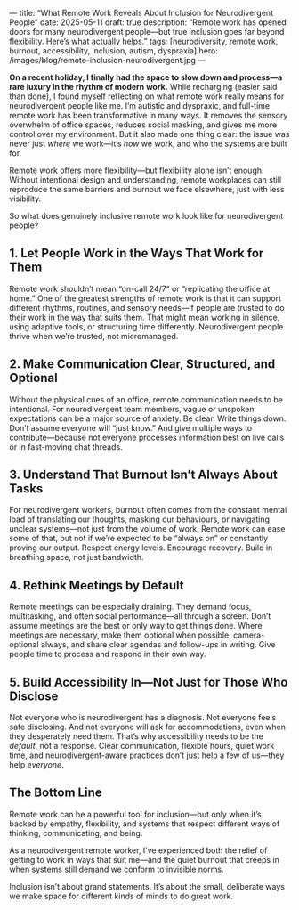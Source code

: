 —
title: “What Remote Work Reveals About Inclusion for Neurodivergent People”
date: 2025-05-11
draft: true
description: “Remote work has opened doors for many neurodivergent people—but true inclusion goes far beyond flexibility. Here’s what actually helps.”
tags: [neurodiversity, remote work, burnout, accessibility, inclusion, autism, dyspraxia]
hero: /images/blog/remote-inclusion-neurodivergent.jpg
—

**On a recent holiday, I finally had the space to slow down and process—a rare luxury in the rhythm of modern work.** While recharging (easier said than done), I found myself reflecting on what remote work really means for neurodivergent people like me. I’m autistic and dyspraxic, and full-time remote work has been transformative in many ways. It removes the sensory overwhelm of office spaces, reduces social masking, and gives me more control over my environment. But it also made one thing clear: the issue was never just *where* we work—it’s *how* we work, and who the systems are built for.

Remote work offers more flexibility—but flexibility alone isn’t enough. Without intentional design and understanding, remote workplaces can still reproduce the same barriers and burnout we face elsewhere, just with less visibility.

So what does genuinely inclusive remote work look like for neurodivergent people?

## 1. Let People Work in the Ways That Work for Them
Remote work shouldn’t mean “on-call 24/7” or “replicating the office at home.” One of the greatest strengths of remote work is that it can support different rhythms, routines, and sensory needs—if people are trusted to do their work in the way that suits them. That might mean working in silence, using adaptive tools, or structuring time differently. Neurodivergent people thrive when we’re trusted, not micromanaged.

## 2. Make Communication Clear, Structured, and Optional
Without the physical cues of an office, remote communication needs to be intentional. For neurodivergent team members, vague or unspoken expectations can be a major source of anxiety. Be clear. Write things down. Don’t assume everyone will “just know.” And give multiple ways to contribute—because not everyone processes information best on live calls or in fast-moving chat threads.

## 3. Understand That Burnout Isn’t Always About Tasks
For neurodivergent workers, burnout often comes from the constant mental load of translating our thoughts, masking our behaviours, or navigating unclear systems—not just from the volume of work. Remote work can ease some of that, but not if we’re expected to be “always on” or constantly proving our output. Respect energy levels. Encourage recovery. Build in breathing space, not just bandwidth.

## 4. Rethink Meetings by Default
Remote meetings can be especially draining. They demand focus, multitasking, and often social performance—all through a screen. Don’t assume meetings are the best or only way to get things done. Where meetings are necessary, make them optional when possible, camera-optional always, and share clear agendas and follow-ups in writing. Give people time to process and respond in their own way.

## 5. Build Accessibility In—Not Just for Those Who Disclose
Not everyone who is neurodivergent has a diagnosis. Not everyone feels safe disclosing. And not everyone will ask for accommodations, even when they desperately need them. That’s why accessibility needs to be the *default*, not a response. Clear communication, flexible hours, quiet work time, and neurodivergent-aware practices don’t just help a few of us—they help *everyone*.

## The Bottom Line
Remote work can be a powerful tool for inclusion—but only when it’s backed by empathy, flexibility, and systems that respect different ways of thinking, communicating, and being. 

As a neurodivergent remote worker, I’ve experienced both the relief of getting to work in ways that suit me—and the quiet burnout that creeps in when systems still demand we conform to invisible norms.

Inclusion isn’t about grand statements. It’s about the small, deliberate ways we make space for different kinds of minds to do great work.